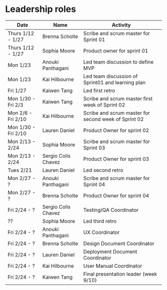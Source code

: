 # Leadership roles

| Date                | Name               | Activity                                                                               |
|---------------------|--------------------|----------------------------------------------------------------------------------------|
| Thurs 1/12 - 1/27   | Brenna Scholte     | Scribe and scrum master for Sprint 01                                                  | 
| Thurs 1/12 - 1/27   | Sophia Moore       | Product owner for sprint 01                                                            |
| Mon 1/23            | Anouki Panthagani  | Led team discussion to define MVP                                                      | 
| Mon 1/23            | Kai Hilbourne      | Led team discussion of Sprint01 and learning plan                                      | 
| Fri 1/27            | Kaiwen Tang        | Led first retro                                                                        | 
| Mon 1/30 - Fri 2/3  | Kaiwen Tang        | Scribe and scrum master first week of Sprint 02                                        |
| Mon 2/6 - Fri 2/10  | Kai Hilbourne      | Scribe and scrum master for second week of Sprint 02                                   |
| Mon 1/30 - Fri 2/10 | Lauren Daniel      | Product Owner for sprint 02                                                            |
| Mon 2/13 - 2/24     | Sophia Moore       | Scribe and scrum master for Sprint 03                                                  | 
| Mon 2/13 - 2/24     | Sergio Colis Chavez| Product Owner for sprint 03                                                            |
| Tues 2/21           | Lauren Daniel      | Led second retro                                                                       | 
| Mon 2/27 - ?        | Anouki Panthagani  | Scribe and scrum master for Sprint 04                                                  | 
| Mon 2/27 - ?        | Brenna Scholte     | Product Owner for sprint 04                                                            |
| Fri 2/24 - ?        | Sergio Colis Chavez| Testing/QA Coordinator                                                                 | 
| ??                  | Sophia Moore       | Led third retro                                                                        | 
| Fri 2/24 - ?        | Anouki Panthagani  | UX Coordinator                                                                         | 
| Fri 2/24 - ?        | Brenna Scholte     | Design Document Coordinator                                                            | 
| Fri 2/24 - ?        | Lauren Daniel      | Deployment Document Coordinator                                                        | 
| Fri 2/24 - ?        | Kai Hilbourne      | User Manual Coordinator                                                                | 
| Fri 2/24 - ?        | Kaiwen Tang        | Final presentation leader (week 9/10)                                                  | 
